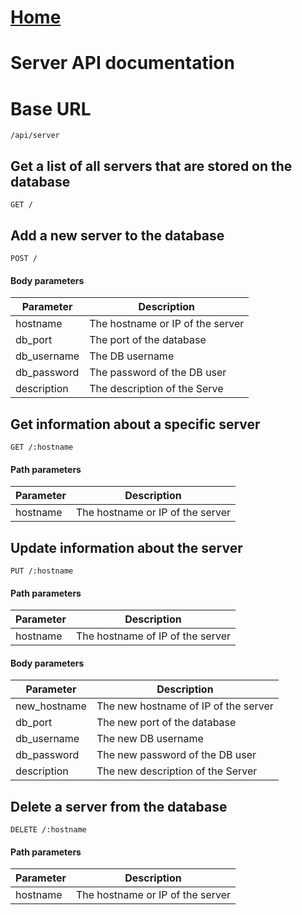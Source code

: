 # [Home](../README.md)
# Server API documentation

# Base URL
    /api/server



## Get a list of all servers that are stored on the database
`GET /`



## Add a new server to the database
`POST /`
#### Body parameters
Parameter | Description
--- | --- 
hostname | The hostname or IP of the server
db_port | The port of the database
db_username | The DB username
db_password | The password of the DB user
description | The description of the Serve


## Get information about a specific server
`GET /:hostname`
#### Path parameters
Parameter | Description
--- | ---
hostname | The hostname or IP of the server



## Update information about the server
`PUT /:hostname`
#### Path parameters
Parameter | Description
--- | ---
hostname | The hostname of IP of the server

#### Body parameters
Parameter | Description
--- | ---
new_hostname | The new hostname of IP of the server
db_port | The new port of the database
db_username | The new DB username
db_password | The new password of the DB user
description | The new description of the Server



## Delete a server from the database
`DELETE /:hostname`
#### Path parameters
Parameter | Description
--- | ---
hostname | The hostname or IP of the server